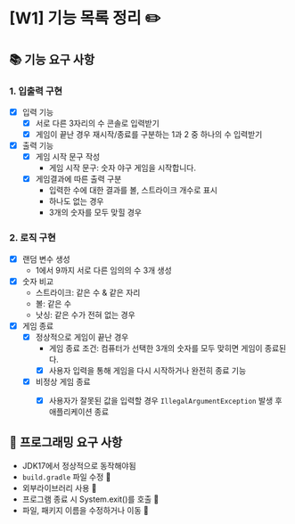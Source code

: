 # [W1] 기능 목록 정리 ✏️

## 📚 기능 요구 사항
### 1. 입출력 구현
- [x] 입력 기능
  - [x] 서로 다른 3자리의 수 콘솔로 입력받기
  - [x] 게임이 끝난 경우 재시작/종료를 구분하는 1과 2 중 하나의 수 입력받기
- [x] 출력 기능
  - [x] 게임 시작 문구 작성
    * 게임 시작 문구: 숫자 야구 게임을 시작합니다.
  - [x] 게임결과에 따른 출력 구분
    - 입력한 수에 대한 결과를 볼, 스트라이크 개수로 표시
    - 하나도 없는 경우
    - 3개의 숫자를 모두 맞힐 경우
  

### 2. 로직 구현
- [x] 랜덤 변수 생성
  - 1에서 9까지 서로 다른 임의의 수 3개 생성
- [x] 숫자 비교
  - 스트라이크: 같은 수 & 같은 자리
  - 볼: 같은 수
  - 낫싱: 같은 수가 전혀 없는 경우
- [x] 게임 종료
    - [x] 정상적으로 게임이 끝난 경우
      * 게임 종료 조건: 컴퓨터가 선택한 3개의 숫자를 모두 맞히면 게임이 종료된다.
      - [x] 사용자 입력을 통해 게임을 다시 시작하거나 완전히 종료 기능
    - [x] 비정상 게임 종료
      - [x] 사용자가 잘못된 값을 입력할 경우
        `IllegalArgumentException` 발생 후 애플리케이션 종료


## 🤖 프로그래밍 요구 사항
* JDK17에서 정상적으로 동작해야됨
* `build.gradle` 파일 수정 🙅‍
* 외부라이브러리 사용 🙅‍
* 프로그램 종료 시 System.exit()를 호출 🙅‍
* 파일, 패키지 이름을 수정하거나 이동 🙅‍